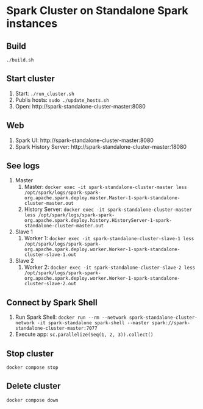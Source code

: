 # Spark Cluster on Standalone Spark instances

## Build
`./build.sh`

## Start cluster
1. Start: `./run_cluster.sh`
2. Publis hosts: `sudo ./update_hosts.sh`
3. Open: http://spark-standalone-cluster-master:8080

## Web
1. Spark UI: http://spark-standalone-cluster-master:8080
2. Spark History Server: http://spark-standalone-cluster-master:18080

## See logs
1. Master
    1. Master: `docker exec -it spark-standalone-cluster-master less /opt/spark/logs/spark-spark-org.apache.spark.deploy.master.Master-1-spark-standalone-cluster-master.out`
    2. History Server: `docker exec -it spark-standalone-cluster-master less /opt/spark/logs/spark-spark-org.apache.spark.deploy.history.HistoryServer-1-spark-standalone-cluster-master.out`
2. Slave 1
   1. Worker 1: `docker exec -it spark-standalone-cluster-slave-1 less /opt/spark/logs/spark-spark-org.apache.spark.deploy.worker.Worker-1-spark-standalone-cluster-slave-1.out`
3. Slave 2
   1. Worker 2: `docker exec -it spark-standalone-cluster-slave-2 less /opt/spark/logs/spark-spark-org.apache.spark.deploy.worker.Worker-1-spark-standalone-cluster-slave-2.out`

## Connect by Spark Shell
1. Run Spark Shell: `docker run --rm --network spark-standalone-cluster-network -it spark-standalone spark-shell --master spark://spark-standalone-cluster-master:7077`
2. Execute app: `sc.parallelize(Seq(1, 2, 3)).collect()`

## Stop cluster
`docker compose stop`

## Delete cluster
`docker compose down`

